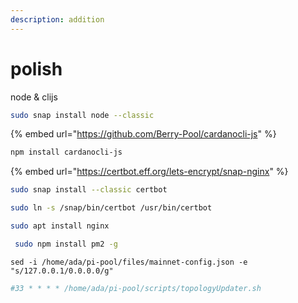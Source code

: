 ```yaml
---
description: addition
---
```


# polish

node & clijs

```bash
sudo snap install node --classic
```

{% embed url="https://github.com/Berry-Pool/cardanocli-js" %}

```bash
npm install cardanocli-js
```

{% embed url="https://certbot.eff.org/lets-encrypt/snap-nginx" %}

```bash
sudo snap install --classic certbot
```

```bash
sudo ln -s /snap/bin/certbot /usr/bin/certbot
```

```bash
sudo apt install nginx
```

```bash
 sudo npm install pm2 -g
```

```
sed -i /home/ada/pi-pool/files/mainnet-config.json -e "s/127.0.0.1/0.0.0.0/g"
```

```bash
#33 * * * * /home/ada/pi-pool/scripts/topologyUpdater.sh
```






